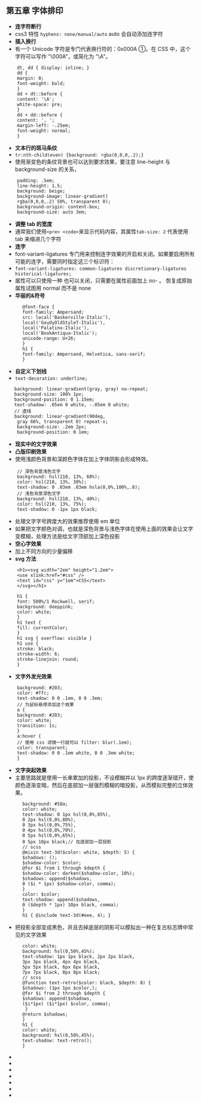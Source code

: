 <!--
 * @Author: your name
 * @Date: 2021-07-11 09:54:45
 * @LastEditTime: 2021-07-11 14:30:29
 * @LastEditors: Please set LastEditors
 * @Description: In User Settings Edit
 * @FilePath: \notes\study notes\css-study\css-style5.md
-->

## 第五章 字体排印

-   **连字符断行**
-   css3 特性 `hyphens: none/manual/auto` auto 会自动添加连字符
-   **插入换行**
-   有一个 Unicode 字符是专门代表换行符的：0x000A ①。在 CSS 中，这个字符可以写作 "\000A"，或简化为 "\A"。

```
    dt, dd { display: inline; }
    dd {
    margin: 0;
    font-weight: bold;
    }
    dd + dt::before {
    content: '\A';
    white-space: pre;
    }
    dd + dd::before {
    content: ', ';
    margin-left: -.25em;
    font-weight: normal;
    }
```

-   **文本行的斑马条纹**
-   `tr:nth-child(even) {background: rgba(0,0,0,.2);}`
-   使用渐变色的条纹背景也可以达到要求效果，要注意 line-height 与 background-size 的关系，

```
    padding: .5em;
    line-height: 1.5;
    background: beige;
    background-image: linear-gradient(
    rgba(0,0,0,.2) 50%, transparent 0);
    background-origin: content-box;
    background-size: auto 3em;
```

-   **调整 tab 的宽度**
-   通常我们使用`<pre> <code>`来显示代码内容，其属性`tab-size: 2` 代表使用 tab 来缩进几个字符
-   **连字**
-   font-variant-ligatures 专门用来控制连字效果的开启和关闭。如果要启用所有可能的连字，需要同时指定这三个标识符：
-   `font-variant-ligatures: common-ligatures discretionary-ligatures historical-ligatures;`
-   属性可以只使用一种 也可以关闭，只需要在属性前面加上 no- 。 恢复成原始属性试图用 normal 而不是 none
-   **华丽的&符号**

```
      @font-face {
      font-family: Ampersand;
      src: local('Baskerville-Italic'),
      local('GoudyOldStyleT-Italic'),
      local('Palatino-Italic'),
      local('BookAntiqua-Italic');
      unicode-range: U+26;
      }
      h1 {
      font-family: Ampersand, Helvetica, sans-serif;
      }
```

-   **自定义下划线**
-   `text-decoration: underline;`

```
   background: linear-gradient(gray, gray) no-repeat;
   background-size: 100% 1px;
   background-position: 0 1.15em;
   text-shadow: .05em 0 white, -.05em 0 white;
   // 虚线
   background: linear-gradient(90deg,
    gray 66%, transparent 0) repeat-x;
    background-size: .2em 2px;
    background-position: 0 1em;

```

-   **现实中的文字效果**
-   **凸版印刷效果**
-   使用浅颜色背景和深颜色字体在加上字体阴影会形成特效。

```
    // 深色背景浅色文字
    background: hsl(210, 13%, 60%);
    color: hsl(210, 13%, 30%);
    text-shadow: 0 .03em .03em hsla(0,0%,100%,.8);
    // 浅色背景深色文字
    background: hsl(210, 13%, 40%);
    color: hsl(210, 13%, 75%);
    text-shadow: 0 -1px 1px black;
```

-   处理文字字号跨度大的效果推荐使用 em 单位
-   如果把文字颜色对调，也就是深色背景与浅色字体在使用上面的效果会让文字变模糊，处理方法是给文字顶部加上深色投影
-   **空心字效果**
-   加上不同方向的少量偏移
-   **svg 方法**

```
    <h1><svg width="2em" height="1.2em">
    <use xlink:href="#css" />
    <text id="css" y="1em">CSS</text>
    </svg></h1>

    h1 {
    font: 500%/1 Rockwell, serif;
    background: deeppink;
    color: white;
    }
    h1 text {
    fill: currentColor;
    }
    h1 svg { overflow: visible }
    h1 use {
    stroke: black;
    stroke-width: 6;
    stroke-linejoin: round;
    }
```

-   **文字外发光效果**

```
    background: #203;
    color: #ffc;
    text-shadow: 0 0 .1em, 0 0 .3em;
    // 为鼠标悬停添加这个效果
    a {
    background: #203;
    color: white;
    transition: 1s;
    }
    a:hover {
    // 使用 css 滤镜一行就可以 filter: blur(.1em);
    color: transparent;
    text-shadow: 0 0 .1em white, 0 0 .3em white;
    }
```

-   **文字突起效果**
-   主要思路就是使用一长串累加的投影，不设模糊并以 1px 的跨度逐渐错开，使颜色逐渐变暗，然后在底部加一层强烈模糊的暗投影，从而模拟完整的立体效果。

```
      background: #58a;
      color: white;
      text-shadow: 0 1px hsl(0,0%,85%),
      0 2px hsl(0,0%,80%),
      0 3px hsl(0,0%,75%),
      0 4px hsl(0,0%,70%),
      0 5px hsl(0,0%,65%);
      0 5px 10px black;// 在底部加一层投影
      // scss
      @mixin text-3d($color: white, $depth: 5) {
      $shadows: ();
      $shadow-color: $color;
      @for $i from 1 through $depth {
      $shadow-color: darken($shadow-color, 10%);
      $shadows: append($shadows,
      0 ($i * 1px) $shadow-color, comma);
      }
      color: $color;
      text-shadow: append($shadows,
      0 ($depth * 1px) 10px black, comma);
      }
      h1 { @include text-3d(#eee, 4); }
```

-   把投影全部变成黑色，并且去掉底层的阴影可以模拟出一种在复古标志牌中常见的文字效果

```
      color: white;
      background: hsl(0,50%,45%);
      text-shadow: 1px 1px black, 2px 2px black,
      3px 3px black, 4px 4px black,
      5px 5px black, 6px 6px black,
      7px 7px black, 8px 8px black;
      // scss
      @function text-retro($color: black, $depth: 8) {
      $shadows: (1px 1px $color,);
      @for $i from 2 through $depth {
      $shadows: append($shadows,
      ($i*1px) ($i*1px) $color, comma);
       }
      @return $shadows;
      }
      h1 {
      color: white;
      background: hsl(0,50%,45%);
      text-shadow: text-retro();
      }
```

-
-
-
-
-
-
-
